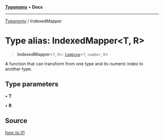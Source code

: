 [**Typonomy**](../README.md) • **Docs**

***

[Typonomy](../globals.md) / IndexedMapper

# Type alias: IndexedMapper\<T, R\>

> **IndexedMapper**\<`T`, `R`\>: [`Combine`](Combine.md)\<`T`, `number`, `R`\>

A function that can transform from one type and its numeric index to another type.

## Type parameters

• **T**

• **R**

## Source

[func.ts:31](https://github.com/softcraft-development/typonomy/blob/b0e16bd041f316a076ebba1edb1d4cf521b110ee/src/func.ts#L31)
